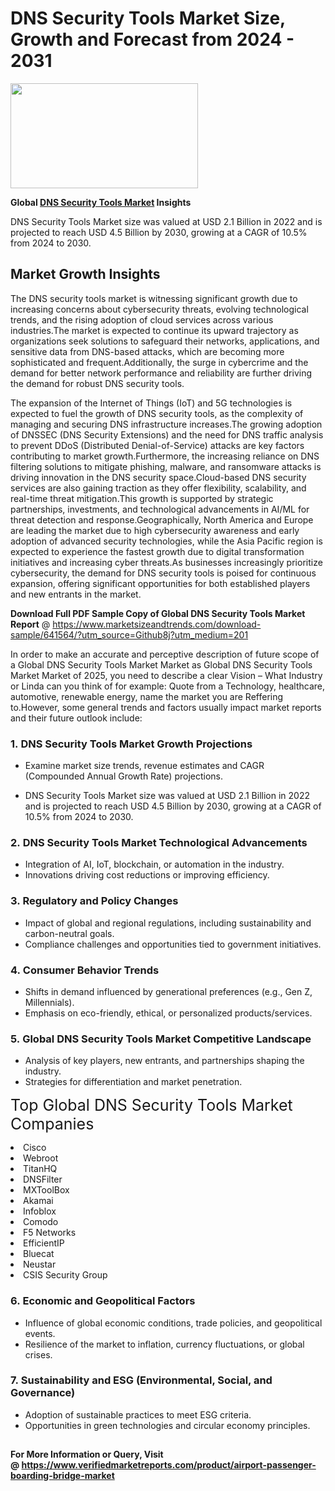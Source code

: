 <H1>DNS Security Tools Market Size, Growth and Forecast from 2024 - 2031</H1><img class="aligncenter size-medium wp-image-584254" src="https://thirdeyenews.in/wp-content/uploads/2024/09/Global-Market-Research-300x168.jpeg" alt="" width="300" height="168" /><p><strong>Global&nbsp;<a href="https://www.marketsizeandtrends.com/download-sample/641564/?utm_source=Github8j?utm_medium=201">DNS Security Tools Market</a> Insights</strong></p><p>DNS Security Tools Market size was valued at USD 2.1 Billion in 2022 and is projected to reach USD 4.5 Billion by 2030, growing at a CAGR of 10.5% from 2024 to 2030.</p><p><h2>Market Growth Insights</h2> <p>The DNS security tools market is witnessing significant growth due to increasing concerns about cybersecurity threats, evolving technological trends, and the rising adoption of cloud services across various industries.The market is expected to continue its upward trajectory as organizations seek solutions to safeguard their networks, applications, and sensitive data from DNS-based attacks, which are becoming more sophisticated and frequent.Additionally, the surge in cybercrime and the demand for better network performance and reliability are further driving the demand for robust DNS security tools.</p> <p>The expansion of the Internet of Things (IoT) and 5G technologies is expected to fuel the growth of DNS security tools, as the complexity of managing and securing DNS infrastructure increases.The growing adoption of DNSSEC (DNS Security Extensions) and the need for DNS traffic analysis to prevent DDoS (Distributed Denial-of-Service) attacks are key factors contributing to market growth.Furthermore, the increasing reliance on DNS filtering solutions to mitigate phishing, malware, and ransomware attacks is driving innovation in the DNS security space.Cloud-based DNS security services are also gaining traction as they offer flexibility, scalability, and real-time threat mitigation.This growth is supported by strategic partnerships, investments, and technological advancements in AI/ML for threat detection and response.Geographically, North America and Europe are leading the market due to high cybersecurity awareness and early adoption of advanced security technologies, while the Asia Pacific region is expected to experience the fastest growth due to digital transformation initiatives and increasing cyber threats.As businesses increasingly prioritize cybersecurity, the demand for DNS security tools is poised for continuous expansion, offering significant opportunities for both established players and new entrants in the market.</p> <p><span class=""><strong>Download Full PDF Sample Copy of Global DNS Security Tools Market Report</strong> @ <a href="https://www.marketsizeandtrends.com/download-sample/641564/?utm_source=Github8j?utm_medium=201" target="_blank">https://www.marketsizeandtrends.com/download-sample/641564/?utm_source=Github8j?utm_medium=201</a></span></p><p>In order to make an accurate and perceptive description of future scope of a Global&nbsp;DNS Security Tools Market Market as Global&nbsp;DNS Security Tools Market Market of 2025, you need to describe a clear Vision &ndash; What Industry or Linda can you think of for example: Quote from a Technology, healthcare, automotive, renewable energy, name the market you are Reffering to.However, some general trends and factors usually impact market reports and their future outlook include:</p><h3>1.&nbsp;<strong>DNS Security Tools Market Growth Projections</strong></h3><ul><li>Examine market size trends, revenue estimates and CAGR (Compounded Annual Growth Rate) projections.</li><li><p>DNS Security Tools Market size was valued at USD 2.1 Billion in 2022 and is projected to reach USD 4.5 Billion by 2030, growing at a CAGR of 10.5% from 2024 to 2030.</p></li></ul><h3>2.&nbsp;<strong>DNS Security Tools Market Technological Advancements</strong></h3><ul><li>Integration of AI, IoT, blockchain, or automation in the industry.</li><li>Innovations driving cost reductions or improving efficiency.</li></ul><h3>3.&nbsp;<strong>Regulatory and Policy Changes</strong></h3><ul><li>Impact of global and regional regulations, including sustainability and carbon-neutral goals.</li><li>Compliance challenges and opportunities tied to government initiatives.</li></ul><h3>4.&nbsp;<strong>Consumer Behavior Trends</strong></h3><ul><li>Shifts in demand influenced by generational preferences (e.g., Gen Z, Millennials).</li><li>Emphasis on eco-friendly, ethical, or personalized products/services.</li></ul><h3>5.&nbsp;<strong>Global DNS Security Tools Market Competitive Landscape</strong></h3><ul><li>Analysis of key players, new entrants, and partnerships shaping the industry.</li><li>Strategies for differentiation and market penetration.</li></ul><p data-pm-slice="1 1 []"><span style="color: inherit; font-family: inherit; font-size: 25px;">Top Global DNS Security Tools Market Companies</span></p><div class="" data-test-id=""><p><li>Cisco</li><li> Webroot</li><li> TitanHQ</li><li> DNSFilter</li><li> MXToolBox</li><li> Akamai</li><li> Infoblox</li><li> Comodo</li><li> F5 Networks</li><li> EfficientIP</li><li> Bluecat</li><li> Neustar</li><li> CSIS Security Group</li></p></div><h3>6.&nbsp;<strong>Economic and Geopolitical Factors</strong></h3><ul><li>Influence of global economic conditions, trade policies, and geopolitical events.</li><li>Resilience of the market to inflation, currency fluctuations, or global crises.</li></ul><h3>7.&nbsp;<strong>Sustainability and ESG (Environmental, Social, and Governance)</strong></h3><ul><li>Adoption of sustainable practices to meet ESG criteria.</li><li>Opportunities in green technologies and circular economy principles.</li></ul><h2><strong style="font-size: 14px;">For More Information or Query, Visit @&nbsp;</strong><a style="background-color: #ffffff; font-size: 14px;" href="https://www.marketsizeandtrends.com/report/dns-security-tools-market/" target="_blank">https://www.verifiedmarketreports.com/product/airport-passenger-boarding-bridge-market</a></h2>